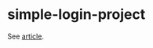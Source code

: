 # simple-login-project

See [article](https://www.thepolyglotdeveloper.com/2018/04/simple-user-login-vuejs-web-application/).
